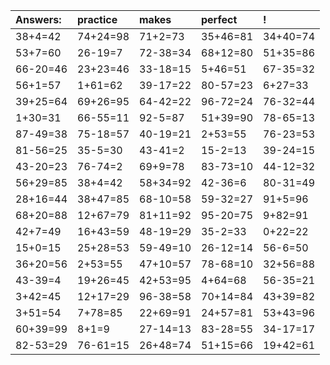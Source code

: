 | Answers: | practice | makes | perfect | ! |
| :--- | :--- | :--- | :--- | :--- |
| 38+4=42 | 74+24=98 | 71+2=73 | 35+46=81 | 34+40=74 | 
| 53+7=60 | 26-19=7 | 72-38=34 | 68+12=80 | 51+35=86 | 
| 66-20=46 | 23+23=46 | 33-18=15 | 5+46=51 | 67-35=32 | 
| 56+1=57 | 1+61=62 | 39-17=22 | 80-57=23 | 6+27=33 | 
| 39+25=64 | 69+26=95 | 64-42=22 | 96-72=24 | 76-32=44 | 
| 1+30=31 | 66-55=11 | 92-5=87 | 51+39=90 | 78-65=13 | 
| 87-49=38 | 75-18=57 | 40-19=21 | 2+53=55 | 76-23=53 | 
| 81-56=25 | 35-5=30 | 43-41=2 | 15-2=13 | 39-24=15 | 
| 43-20=23 | 76-74=2 | 69+9=78 | 83-73=10 | 44-12=32 | 
| 56+29=85 | 38+4=42 | 58+34=92 | 42-36=6 | 80-31=49 | 
| 28+16=44 | 38+47=85 | 68-10=58 | 59-32=27 | 91+5=96 | 
| 68+20=88 | 12+67=79 | 81+11=92 | 95-20=75 | 9+82=91 | 
| 42+7=49 | 16+43=59 | 48-19=29 | 35-2=33 | 0+22=22 | 
| 15+0=15 | 25+28=53 | 59-49=10 | 26-12=14 | 56-6=50 | 
| 36+20=56 | 2+53=55 | 47+10=57 | 78-68=10 | 32+56=88 | 
| 43-39=4 | 19+26=45 | 42+53=95 | 4+64=68 | 56-35=21 | 
| 3+42=45 | 12+17=29 | 96-38=58 | 70+14=84 | 43+39=82 | 
| 3+51=54 | 7+78=85 | 22+69=91 | 24+57=81 | 53+43=96 | 
| 60+39=99 | 8+1=9 | 27-14=13 | 83-28=55 | 34-17=17 | 
| 82-53=29 | 76-61=15 | 26+48=74 | 51+15=66 | 19+42=61 | 
